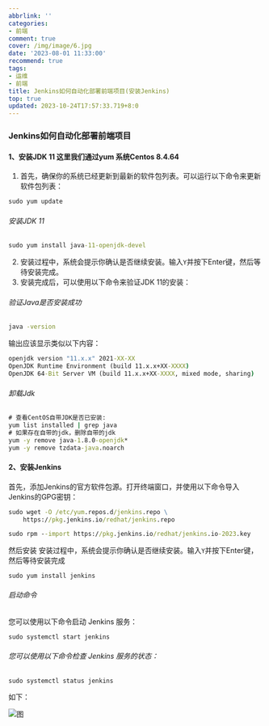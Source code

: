 ```yaml
---
abbrlink: ''
categories:
- 前端
comment: true
cover: /img/image/6.jpg
date: '2023-08-01 11:33:00'
recommend: true
tags:
- 运维
- 前端
title: Jenkins如何自动化部署前端项目(安装Jenkins)
top: true
updated: 2023-10-24T17:57:33.719+8:0
---
```

### Jenkins如何自动化部署前端项目

#### 1、安装JDK 11 这里我们通过yum 系统Centos 8.4.64

1. 首先，确保你的系统已经更新到最新的软件包列表。可以运行以下命令来更新软件包列表：

```cmd
sudo yum update
```

###### 安装JDK 11

```cmd
sudo yum install java-11-openjdk-devel
```

2. 安装过程中，系统会提示你确认是否继续安装。输入`Y`并按下Enter键，然后等待安装完成。
3. 安装完成后，可以使用以下命令来验证JDK 11的安装：

###### 验证Java是否安装成功

```cmd
java -version
```

输出应该显示类似以下内容：

```cmd
openjdk version "11.x.x" 2021-XX-XX
OpenJDK Runtime Environment (build 11.x.x+XX-XXXX)
OpenJDK 64-Bit Server VM (build 11.x.x+XX-XXXX, mixed mode, sharing)
```

###### 卸载Jdk

```cmd
# 查看CentOS自带JDK是否已安装:
yum list installed | grep java
# 如果存在自带的jdk，删除自带的jdk
yum -y remove java-1.8.0-openjdk*
yum -y remove tzdata-java.noarch
```

#### 2、安装Jenkins

首先，添加Jenkins的官方软件包源。打开终端窗口，并使用以下命令导入Jenkins的GPG密钥：

```cmd
sudo wget -O /etc/yum.repos.d/jenkins.repo \
    https://pkg.jenkins.io/redhat/jenkins.repo

sudo rpm --import https://pkg.jenkins.io/redhat/jenkins.io-2023.key
```

然后安装  安装过程中，系统会提示你确认是否继续安装。输入`Y`并按下Enter键，然后等待安装完成

`sudo yum install jenkins`

###### 启动命令

您可以使用以下命令启动 Jenkins 服务：

```cmd
sudo systemctl start jenkins
```

###### 您可以使用以下命令检查 Jenkins 服务的状态：

`sudo systemctl status jenkins`

如下：

![图](/img/demo.png)
